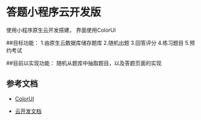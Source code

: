 # 答题小程序云开发版
使用小程序原生云开发搭建，
界面使用ColorUI


##目标功能：
    1.由原生云数据库储存题库
    2.随机出题
    3.回答评分
    4.练习题目
    5.预约考试
    

##目前以实现功能：
    随机从题库中抽取题目，以及答题页面的实现


## 参考文档
- [ColorUI](https://github.com/weilanwl/ColorUI)

- [云开发文档](https://developers.weixin.qq.com/miniprogram/dev/wxcloud/basis/getting-started.html)

